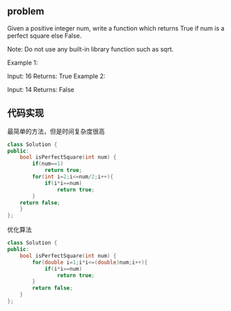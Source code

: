 ## problem
Given a positive integer num, write a function which returns True if num is a perfect square else False.

Note: Do not use any built-in library function such as sqrt.

Example 1:

Input: 16
Returns: True
Example 2:

Input: 14
Returns: False
## 代码实现
最简单的方法，但是时间复杂度很高
```C++
class Solution {
public:
    bool isPerfectSquare(int num) {
        if(num==1)
            return true;
        for(int i=2;i<=num/2;i++){
            if(i*i==num)
                return true;
        }
    return false;
    }
};
```
优化算法
```C++
class Solution {
public:
    bool isPerfectSquare(int num) {
        for(double i=1;i*i<=(double)num;i++){
            if(i*i==num)
                return true;
        }
        return false;
    }
};
```
